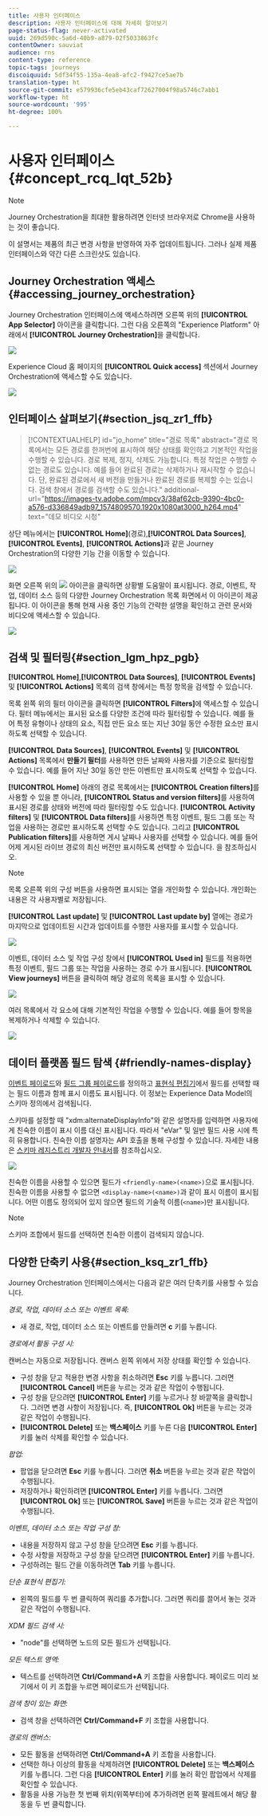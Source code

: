 ```yaml
---
title: 사용자 인터페이스
description: 사용자 인터페이스에 대해 자세히 알아보기
page-status-flag: never-activated
uuid: 269d590c-5a6d-40b9-a879-02f5033863fc
contentOwner: sauviat
audience: rns
content-type: reference
topic-tags: journeys
discoiquuid: 5df34f55-135a-4ea8-afc2-f9427ce5ae7b
translation-type: ht
source-git-commit: e579936cfe5eb43caf72627004f98a5746c7abb1
workflow-type: ht
source-wordcount: '995'
ht-degree: 100%

---
```



# 사용자 인터페이스{#concept_rcq_lqt_52b}

>[!NOTE]
>
>Journey Orchestration을 최대한 활용하려면 인터넷 브라우저로 Chrome을 사용하는 것이 좋습니다.
>
>이 설명서는 제품의 최근 변경 사항을 반영하여 자주 업데이트됩니다. 그러나 실제 제품 인터페이스와 약간 다른 스크린샷도 있습니다.

## Journey Orchestration 액세스{#accessing_journey_orchestration}

Journey Orchestration 인터페이스에 액세스하려면 오른쪽 위의 **[!UICONTROL App Selector]** 아이콘을 클릭합니다. 그런 다음 오른쪽의 &quot;Experience Platform&quot; 아래에서 **[!UICONTROL Journey Orchestration]**&#x200B;을 클릭합니다.

![](../assets/journey1.png)

Experience Cloud 홈 페이지의 **[!UICONTROL Quick access]** 섹션에서 Journey Orchestration에 액세스할 수도 있습니다.

![](../assets/journey1bis.png)

## 인터페이스 살펴보기{#section_jsq_zr1_ffb}

>[!CONTEXTUALHELP]
>id="jo_home"
>title="경로 목록"
>abstract="경로 목록에서는 모든 경로를 한꺼번에 표시하여 해당 상태를 확인하고 기본적인 작업을 수행할 수 있습니다. 경로 복제, 정지, 삭제도 가능합니다. 특정 작업은 수행할 수 없는 경로도 있습니다. 예를 들어 완료된 경로는 삭제하거나 재시작할 수 없습니다. 단, 완료된 경로에서 새 버전을 만들거나 완료된 경로를 복제할 수는 있습니다. 검색 창에서 경로를 검색할 수도 있습니다."
>additional-url="https://images-tv.adobe.com/mpcv3/38af62cb-9390-4bc0-a576-d336849adb97_1574809570.1920x1080at3000_h264.mp4" text="데모 비디오 시청"

상단 메뉴에서는 **[!UICONTROL Home]**(경로),**[!UICONTROL Data Sources]**, **[!UICONTROL Events]**, **[!UICONTROL Actions]**&#x200B;과 같은 Journey Orchestration의 다양한 기능 간을 이동할 수 있습니다.

![](../assets/journey2.png)

화면 오른쪽 위의 ![](../assets/icon-context.png) 아이콘을 클릭하면 상황별 도움말이 표시됩니다. 경로, 이벤트, 작업, 데이터 소스 등의 다양한 Journey Orchestration 목록 화면에서 이 아이콘이 제공됩니다. 이 아이콘을 통해 현재 사용 중인 기능의 간략한 설명을 확인하고 관련 문서와 비디오에 액세스할 수 있습니다.

![](../assets/journey2bis.png)

## 검색 및 필터링{#section_lgm_hpz_pgb}

**[!UICONTROL Home]**,**[!UICONTROL Data Sources]**, **[!UICONTROL Events]** 및 **[!UICONTROL Actions]** 목록의 검색 창에서는 특정 항목을 검색할 수 있습니다.

목록 왼쪽 위의 필터 아이콘을 클릭하면 **[!UICONTROL Filters]**&#x200B;에 액세스할 수 있습니다. 필터 메뉴에서는 표시된 요소를 다양한 조건에 따라 필터링할 수 있습니다. 예를 들어 특정 유형이나 상태의 요소, 직접 만든 요소 또는 지난 30일 동안 수정한 요소만 표시하도록 선택할 수 있습니다.

**[!UICONTROL Data Sources]**, **[!UICONTROL Events]** 및 **[!UICONTROL Actions]** 목록에서 **만들기 필터**&#x200B;를 사용하면 만든 날짜와 사용자를 기준으로 필터링할 수 있습니다. 예를 들어 지난 30일 동안 만든 이벤트만 표시하도록 선택할 수 있습니다.

**[!UICONTROL Home]** 아래의 경로 목록에서는 **[!UICONTROL Creation filters]**&#x200B;를 사용할 수 있을 뿐 아니라, **[!UICONTROL Status and version filters]**&#x200B;를 사용하여 표시된 경로를 상태와 버전에 따라 필터링할 수도 있습니다. **[!UICONTROL Activity filters]** 및 **[!UICONTROL Data filters]**&#x200B;를 사용하면 특정 이벤트, 필드 그룹 또는 작업을 사용하는 경로만 표시하도록 선택할 수도 있습니다. 그리고 **[!UICONTROL Publication filters]**&#x200B;를 사용하면 게시 날짜나 사용자를 선택할 수 있습니다. 예를 들어 어제 게시된 라이브 경로의 최신 버전만 표시하도록 선택할 수 있습니다. [](../building-journeys/using-the-journey-designer.md)을 참조하십시오.

>[!NOTE]
>
>목록 오른쪽 위의 구성 버튼을 사용하면 표시되는 열을 개인화할 수 있습니다. 개인화는 내용은 각 사용자별로 저장됩니다.

**[!UICONTROL Last update]** 및 **[!UICONTROL Last update by]** 열에는 경로가 마지막으로 업데이트된 시간과 업데이트를 수행한 사용자를 표시할 수 있습니다.

![](../assets/journey74.png)

이벤트, 데이터 소스 및 작업 구성 창에서 **[!UICONTROL Used in]** 필드를 적용하면 특정 이벤트, 필드 그룹 또는 작업을 사용하는 경로 수가 표시됩니다. **[!UICONTROL View journeys]** 버튼을 클릭하여 해당 경로의 목록을 표시할 수 있습니다.

![](../assets/journey3bis.png)

여러 목록에서 각 요소에 대해 기본적인 작업을 수행할 수 있습니다. 예를 들어 항목을 복제하거나 삭제할 수 있습니다.

![](../assets/journey4.png)

## 데이터 플랫폼 필드 탐색 {#friendly-names-display}

[이벤트 페이로드](../event/defining-the-payload-fields.md)와 [필드 그룹 페이로드](../datasource/field-groups.md)를 정의하고 [표현식 편집기](../expression/expressionadvanced.md)에서 필드를 선택할 때는 필드 이름과 함께 표시 이름도 표시됩니다. 이 정보는 Experience Data Model의 스키마 정의에서 검색됩니다.

스키마를 설정할 때 &quot;xdm:alternateDisplayInfo&quot;와 같은 설명자를 입력하면 사용자에게 친숙한 이름이 표시 이름 대신 표시됩니다. 따라서 &quot;eVar&quot; 및 일반 필드 사용 시에 특히 유용합니다. 친숙한 이름 설명자는 API 호출을 통해 구성할 수 있습니다. 자세한 내용은 [스키마 레지스트리 개발자 안내서](https://docs.adobe.com/content/help/ko-KR/experience-platform/xdm/api/getting-started.html)를 참조하십시오.

![](../assets/xdm-from-descriptors.png)

친숙한 이름을 사용할 수 있으면 필드가 `<friendly-name>(<name>)`으로 표시됩니다. 친숙한 이름을 사용할 수 없으면 `<display-name>(<name>)`과 같이 표시 이름이 표시됩니다. 어떤 이름도 정의되어 있지 않으면 필드의 기술적 이름(`<name>`)만 표시됩니다.

>[!NOTE]
>
>스키마 조합에서 필드를 선택하면 친숙한 이름이 검색되지 않습니다.

## 다양한 단축키 사용{#section_ksq_zr1_ffb}

Journey Orchestration 인터페이스에서는 다음과 같은 여러 단축키를 사용할 수 있습니다.

_경로, 작업, 데이터 소스 또는 이벤트 목록:_

* 새 경로, 작업, 데이터 소스 또는 이벤트를 만들려면 **c** 키를 누릅니다.

_경로에서 활동 구성 시:_

캔버스는 자동으로 저장됩니다. 캔버스 왼쪽 위에서 저장 상태를 확인할 수 있습니다.

* 구성 창을 닫고 적용한 변경 사항을 취소하려면 **Esc** 키를 누릅니다. 그러면 **[!UICONTROL Cancel]** 버튼을 누르는 것과 같은 작업이 수행됩니다.
* 구성 창을 닫으려면 **[!UICONTROL Enter]** 키를 누르거나 창 바깥쪽을 클릭합니다. 그러면 변경 사항이 저장됩니다. 즉, **[!UICONTROL Ok]** 버튼을 누르는 것과 같은 작업이 수행됩니다.
* **[!UICONTROL Delete]** 또는 **백스페이스** 키를 누른 다음 **[!UICONTROL Enter]** 키를 눌러 삭제를 확인할 수 있습니다.

_팝업:_

* 팝업을 닫으려면 **Esc** 키를 누릅니다. 그러면 **취소** 버튼을 누르는 것과 같은 작업이 수행됩니다.
* 저장하거나 확인하려면 **[!UICONTROL Enter]** 키를 누릅니다. 그러면 **[!UICONTROL Ok]** 또는 **[!UICONTROL Save]** 버튼을 누르는 것과 같은 작업이 수행됩니다.

_이벤트, 데이터 소스 또는 작업 구성 창:_

* 내용을 저장하지 않고 구성 창을 닫으려면 **Esc** 키를 누릅니다.
* 수정 사항을 저장하고 구성 창을 닫으려면 **[!UICONTROL Enter]** 키를 누릅니다.
* 구성하려는 필드 간을 이동하려면 **Tab** 키를 누릅니다.

_단순 표현식 편집기:_

* 왼쪽의 필드를 두 번 클릭하여 쿼리를 추가합니다. 그러면 쿼리를 끌어서 놓는 것과 같은 작업이 수행됩니다.

_XDM 필드 검색 시:_

* &quot;node&quot;를 선택하면 노드의 모든 필드가 선택됩니다.

_모든 텍스트 영역:_

* 텍스트를 선택하려면 **Ctrl/Command+A** 키 조합을 사용합니다. 페이로드 미리 보기에서 이 키 조합을 누르면 페이로드가 선택됩니다.

_검색 창이 있는 화면:_

* 검색 창을 선택하려면 **Ctrl/Command+F** 키 조합을 사용합니다.

_경로의 캔버스:_

* 모든 활동을 선택하려면 **Ctrl/Command+A** 키 조합을 사용합니다.
* 선택한 하나 이상의 활동을 삭제하려면 **[!UICONTROL Delete]** 또는 **백스페이스** 키를 누릅니다. 그런 다음 **[!UICONTROL Enter]** 키를 눌러 확인 팝업에서 삭제를 확인할 수 있습니다.
* 활동을 사용 가능한 첫 번째 위치(위쪽부터)에 추가하려면 왼쪽 팔레트에서 해당 활동을 두 번 클릭합니다.
